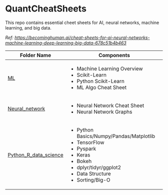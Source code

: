 # QuantCheatSheets

This repo contains essential cheet sheets for AI, neural networks, machine learning, and big data. 

*Ref: https://becominghuman.ai/cheat-sheets-for-ai-neural-networks-machine-learning-deep-learning-big-data-678c51b4b463*

Folder Name | Components
-----------|-----------
[ML](/tree/master/ML)| <ul> <li>Machine Learning Overview </li> <li>Scikit-Learn</li> <li>Python Scikit-Learn</li> <li>ML Algo Cheat Sheet</li> </ul>
[Neural_network](../blob/master/Neural_network)| <ul> <li>Neural Network Cheat Sheet</li> <li>Neural Network Graphs </li> </ul>
[Python_R_data_science](../blob/master_Python_R_data_science)| <ul> <li> Python Basics/Numpy/Pandas/Matplotlib</li> <li> TensorFlow</li> <li>Pyspark </li><li> Keras</li> <li> Bokeh</li> <li>dplyr/tidyr/ggplot2 </li><li>Data Structure </li><li>Sorting/Big-O </li> </ul>

